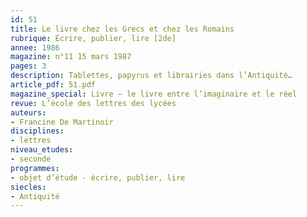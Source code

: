 ```yaml
---
id: 51
title: Le livre chez les Grecs et chez les Romains
rubrique: Écrire, publier, lire [2de]
annee: 1986
magazine: n°11 15 mars 1987
pages: 3
description: Tablettes, papyrus et librairies dans l’Antiquité…
article_pdf: 51.pdf
magazine_special: Livre – le livre entre l’imaginaire et le réel
revue: L’école des lettres des lycées
auteurs:
- Francine De Martinoir
disciplines:
- lettres
niveau_etudes:
- seconde
programmes:
- objet d’étude - écrire, publier, lire
siecles:
- Antiquité
---
```

